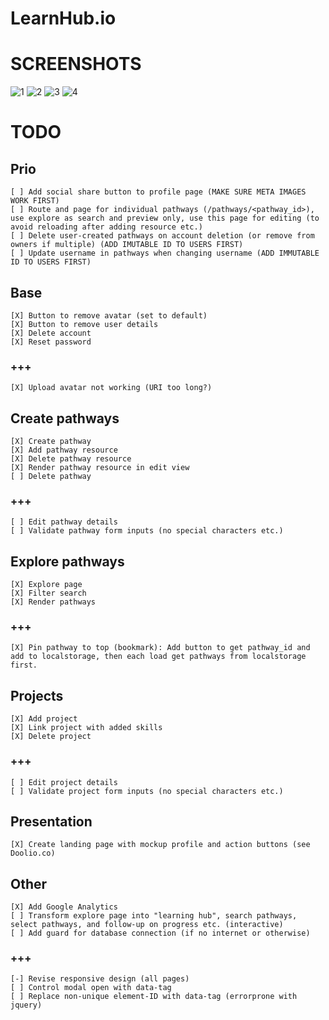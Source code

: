 # LearnHub.io

# SCREENSHOTS

![1](https://github.com/michaelsjoeberg/learnhub.io/blob/master/print_login.png)
![2](https://github.com/michaelsjoeberg/learnhub.io/blob/master/print_pathways_edit.png)
![3](https://github.com/michaelsjoeberg/learnhub.io/blob/master/print_pathways.png)
![4](https://github.com/michaelsjoeberg/learnhub.io/blob/master/print_profile.png)

# TODO

## Prio
    
    [ ] Add social share button to profile page (MAKE SURE META IMAGES WORK FIRST)
    [ ] Route and page for individual pathways (/pathways/<pathway_id>), use explore as search and preview only, use this page for editing (to avoid reloading after adding resource etc.)
    [ ] Delete user-created pathways on account deletion (or remove from owners if multiple) (ADD IMUTABLE ID TO USERS FIRST)
    [ ] Update username in pathways when changing username (ADD IMMUTABLE ID TO USERS FIRST)

## Base

    [X] Button to remove avatar (set to default)
    [X] Button to remove user details
    [X] Delete account
    [X] Reset password

### +++
    
    [X] Upload avatar not working (URI too long?)

## Create pathways

    [X] Create pathway
    [X] Add pathway resource
    [X] Delete pathway resource
    [X] Render pathway resource in edit view
    [ ] Delete pathway

### +++
    
    [ ] Edit pathway details
    [ ] Validate pathway form inputs (no special characters etc.)

## Explore pathways

    [X] Explore page
    [X] Filter search
    [X] Render pathways

### +++

    [X] Pin pathway to top (bookmark): Add button to get pathway_id and add to localstorage, then each load get pathways from localstorage first.

## Projects

    [X] Add project
    [X] Link project with added skills
    [X] Delete project

### +++

    [ ] Edit project details
    [ ] Validate project form inputs (no special characters etc.)

## Presentation

    [X] Create landing page with mockup profile and action buttons (see Doolio.co)

## Other

    [X] Add Google Analytics
    [ ] Transform explore page into "learning hub", search pathways, select pathways, and follow-up on progress etc. (interactive)
    [ ] Add guard for database connection (if no internet or otherwise)

### +++
    
    [-] Revise responsive design (all pages)
    [ ] Control modal open with data-tag
    [ ] Replace non-unique element-ID with data-tag (errorprone with jquery)
